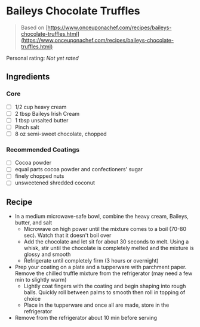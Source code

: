 <!-- Do not modify sections with "AUTO-*". They are updated by make.py -->

# Baileys Chocolate Truffles

> Based on [https://www.onceuponachef.com/recipes/baileys-chocolate-truffles.html](https://www.onceuponachef.com/recipes/baileys-chocolate-truffles.html)

<!-- rating=0; (User can specify rating on scale of 1-5) -->
<!-- AUTO-UserRating -->
Personal rating: *Not yet rated*
<!-- /AUTO-UserRating -->

<!-- name_image=None; (User can specify image name) -->
<!-- AUTO-Image -->
<!-- TODO: Capture image -->
<!-- /AUTO-Image -->

## Ingredients

### Core

* [ ] 1/2 cup heavy cream
* [ ] 2 tbsp Baileys Irish Cream
* [ ] 1 tbsp unsalted butter
* [ ] Pinch salt
* [ ] 8 oz semi-sweet chocolate, chopped

### Recommended Coatings

* [ ] Cocoa powder
* [ ] equal parts cocoa powder and confectioners' sugar
* [ ] finely chopped nuts
* [ ] unsweetened shredded coconut

## Recipe

* In a medium microwave-safe bowl, combine the heavy cream, Baileys, butter, and salt
    * Microwave on high power until the mixture comes to a boil (70-80 sec). Watch that it doesn't boil over
    * Add the chocolate and let sit for about 30 seconds to melt. Using a whisk, stir until the chocolate is completely melted and the mixture is glossy and smooth
    * Refrigerate until completely firm (3 hours or overnight)
* Prep your coating on a plate and a tupperware with parchment paper. Remove the chilled truffle mixture from the refrigerator (may need a few min to slightly warm)
    * Lightly coat fingers with the coating and begin shaping into rough balls. Quickly roll between palms to smooth then roll in topping of choice
    * Place in the tupperware and once all are made, store in the refrigerator
* Remove from the refrigerator about 10 min before serving
